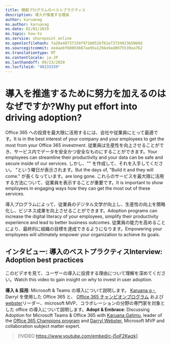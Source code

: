 ```yaml
---
title: 精鋭プログラムのベストプラクティス
description: 導入が推進する理由
author: karuanag
ms.author: karuanag
ms.date: 02/01/2019
ms.topic: how-to
ms.service: sharepoint online
ms.openlocfilehash: fa20a40737159f97160526f61e73734923b5060d
ms.sourcegitcommit: ee4aebf60893887ae95a1294a9ad8975539ea762
ms.translationtype: MT
ms.contentlocale: ja-JP
ms.lasthandoff: 09/23/2020
ms.locfileid: "48233339"
---
```

# <a name="why-put-effort-into-driving-adoption"></a><span data-ttu-id="919a4-103">導入を推進するために努力を加えるのはなぜですか?</span><span class="sxs-lookup"><span data-stu-id="919a4-103">Why put effort into driving adoption?</span></span>  

<span data-ttu-id="919a4-104">Office 365 への投資を最大限に活用するには、会社や従業員にとって最適です。</span><span class="sxs-lookup"><span data-stu-id="919a4-104">It is in the best interest of your company and your employees to get the most from your Office 365 investment.</span></span>  <span data-ttu-id="919a4-105">従業員は生産性を向上させることができ、サービス内でデータを安全かつ安全なものにすることができます。</span><span class="sxs-lookup"><span data-stu-id="919a4-105">Your employees can streamline their productivity and your data can be safe and secure inside of our services.</span></span>  <span data-ttu-id="919a4-106">しかし、"" を作成して、それを入手してください。 "という曜日が表示されます。</span><span class="sxs-lookup"><span data-stu-id="919a4-106">But the days of, "Build it and they will come."</span></span> <span data-ttu-id="919a4-107">が長くなっています。</span><span class="sxs-lookup"><span data-stu-id="919a4-107">are long gone.</span></span>  <span data-ttu-id="919a4-108">これらのサービスを最大限に活用する方法について、従業員を表示することが重要です。</span><span class="sxs-lookup"><span data-stu-id="919a4-108">It is important to show employees in engaging ways how they can get the most out of these services.</span></span>

<span data-ttu-id="919a4-109">導入プログラムによって、従業員のデジタル文学が向上し、生産性の向上を簡略化し、ビジネス成果を向上させることができます。</span><span class="sxs-lookup"><span data-stu-id="919a4-109">Adoption programs can increase the digital literacy of your employees, simplify their productivity experience and lead to better business outcomes.</span></span> <span data-ttu-id="919a4-110">従業員の能力を高めることにより、最終的に組織の目標を達成できるようになります。</span><span class="sxs-lookup"><span data-stu-id="919a4-110">Empowering your employees will ultimately empower your organization to achieve its goals.</span></span> 

## <a name="interview-adoption-best-practices"></a><span data-ttu-id="919a4-111">インタビュー: 導入のベストプラクティス</span><span class="sxs-lookup"><span data-stu-id="919a4-111">Interview: Adoption best practices</span></span>

<span data-ttu-id="919a4-112">このビデオを見て、ユーザーの導入に投資する理由について理解を深めてください。</span><span class="sxs-lookup"><span data-stu-id="919a4-112">Watch this video to gain insight on why to invest in user adoption.</span></span>  

<span data-ttu-id="919a4-113">**導入 & 採用**: Microsoft & Teams の導入について説明します。 [Karuana g・](https://linkedin.com/in/karuanagatimu)Darryl を使用した Office 365 と、 [Office 365 チャンピオンプログラム](https://aka.ms/O365Champions) および [webster](https://webster.net.nz/)リーダー、microsoft MVP、コラボレーションの分野の専門家を対象とした office の導入について説明します。</span><span class="sxs-lookup"><span data-stu-id="919a4-113">**Adopt & Embrace**: Discussing Adoption for Microsoft Teams & Office 365 with [Karuana Gatimu](https://linkedin.com/in/karuanagatimu), leader of the [Office 365 Champions program](https://aka.ms/O365Champions) and [Darryl Webster](https://webster.net.nz/), Microsoft MVP and collaboration subject matter expert.</span></span> 

> [!VIDEO https://www.youtube.com/embed/c-j5oF2Kwzk]

